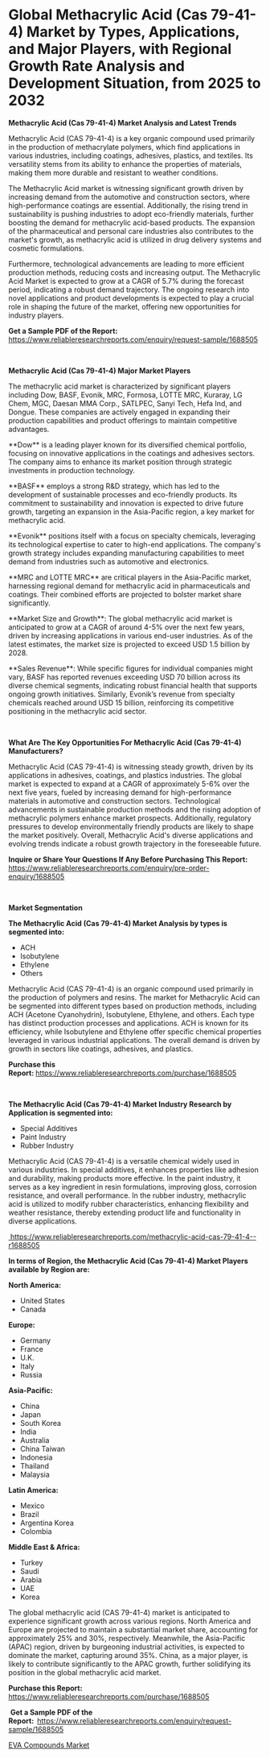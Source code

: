 <p><h1>Global Methacrylic Acid (Cas 79-41-4) Market by Types, Applications, and Major Players, with Regional Growth Rate Analysis and Development Situation, from 2025 to 2032</h1></p><p><strong>Methacrylic Acid (Cas 79-41-4) Market Analysis and Latest Trends</strong></p>
<p><p>Methacrylic Acid (CAS 79-41-4) is a key organic compound used primarily in the production of methacrylate polymers, which find applications in various industries, including coatings, adhesives, plastics, and textiles. Its versatility stems from its ability to enhance the properties of materials, making them more durable and resistant to weather conditions.</p><p>The Methacrylic Acid market is witnessing significant growth driven by increasing demand from the automotive and construction sectors, where high-performance coatings are essential. Additionally, the rising trend in sustainability is pushing industries to adopt eco-friendly materials, further boosting the demand for methacrylic acid-based products. The expansion of the pharmaceutical and personal care industries also contributes to the market's growth, as methacrylic acid is utilized in drug delivery systems and cosmetic formulations.</p><p>Furthermore, technological advancements are leading to more efficient production methods, reducing costs and increasing output. The Methacrylic Acid Market is expected to grow at a CAGR of 5.7% during the forecast period, indicating a robust demand trajectory. The ongoing research into novel applications and product developments is expected to play a crucial role in shaping the future of the market, offering new opportunities for industry players.</p></p>
<p><strong>Get a Sample PDF of the Report:&nbsp;</strong> <a href="https://www.reliableresearchreports.com/enquiry/request-sample/1688505?utm_campaign=2224&utm_medium=2&utm_source=Github&utm_content=ia&utm_term=26032025&utm_id=methacrylic-acid-cas-79-41-4">https://www.reliableresearchreports.com/enquiry/request-sample/1688505</a></p>
<p>&nbsp;</p>
<p><strong>Methacrylic Acid (Cas 79-41-4) Major Market Players</strong></p>
<p><p>The methacrylic acid market is characterized by significant players including Dow, BASF, Evonik, MRC, Formosa, LOTTE MRC, Kuraray, LG Chem, MGC, Daesan MMA Corp., SATLPEC, Sanyi Tech, Hefa Ind, and Dongue. These companies are actively engaged in expanding their production capabilities and product offerings to maintain competitive advantages.</p><p>**Dow** is a leading player known for its diversified chemical portfolio, focusing on innovative applications in the coatings and adhesives sectors. The company aims to enhance its market position through strategic investments in production technology.</p><p>**BASF** employs a strong R&D strategy, which has led to the development of sustainable processes and eco-friendly products. Its commitment to sustainability and innovation is expected to drive future growth, targeting an expansion in the Asia-Pacific region, a key market for methacrylic acid.</p><p>**Evonik** positions itself with a focus on specialty chemicals, leveraging its technological expertise to cater to high-end applications. The company's growth strategy includes expanding manufacturing capabilities to meet demand from industries such as automotive and electronics.</p><p>**MRC and LOTTE MRC** are critical players in the Asia-Pacific market, harnessing regional demand for methacrylic acid in pharmaceuticals and coatings. Their combined efforts are projected to bolster market share significantly.</p><p>**Market Size and Growth**: The global methacrylic acid market is anticipated to grow at a CAGR of around 4-5% over the next few years, driven by increasing applications in various end-user industries. As of the latest estimates, the market size is projected to exceed USD 1.5 billion by 2028.</p><p>**Sales Revenue**: While specific figures for individual companies might vary, BASF has reported revenues exceeding USD 70 billion across its diverse chemical segments, indicating robust financial health that supports ongoing growth initiatives. Similarly, Evonik’s revenue from specialty chemicals reached around USD 15 billion, reinforcing its competitive positioning in the methacrylic acid sector.</p></p>
<p>&nbsp;</p>
<p><strong>What Are The Key Opportunities For Methacrylic Acid (Cas 79-41-4) Manufacturers?</strong></p>
<p><p>Methacrylic Acid (CAS 79-41-4) is witnessing steady growth, driven by its applications in adhesives, coatings, and plastics industries. The global market is expected to expand at a CAGR of approximately 5-6% over the next five years, fueled by increasing demand for high-performance materials in automotive and construction sectors. Technological advancements in sustainable production methods and the rising adoption of methacrylic polymers enhance market prospects. Additionally, regulatory pressures to develop environmentally friendly products are likely to shape the market positively. Overall, Methacrylic Acid's diverse applications and evolving trends indicate a robust growth trajectory in the foreseeable future.</p></p>
<p><strong>Inquire or Share Your Questions If Any Before Purchasing This Report:</strong> <a href="https://www.reliableresearchreports.com/enquiry/pre-order-enquiry/1688505?utm_campaign=2224&utm_medium=2&utm_source=Github&utm_content=ia&utm_term=26032025&utm_id=methacrylic-acid-cas-79-41-4">https://www.reliableresearchreports.com/enquiry/pre-order-enquiry/1688505</a></p>
<p>&nbsp;</p>
<p><strong>Market Segmentation</strong></p>
<p><strong>The Methacrylic Acid (Cas 79-41-4) Market Analysis by types is segmented into:</strong></p>
<p><ul><li>ACH</li><li>Isobutylene</li><li>Ethylene</li><li>Others</li></ul></p>
<p><p>Methacrylic Acid (CAS 79-41-4) is an organic compound used primarily in the production of polymers and resins. The market for Methacrylic Acid can be segmented into different types based on production methods, including ACH (Acetone Cyanohydrin), Isobutylene, Ethylene, and others. Each type has distinct production processes and applications. ACH is known for its efficiency, while Isobutylene and Ethylene offer specific chemical properties leveraged in various industrial applications. The overall demand is driven by growth in sectors like coatings, adhesives, and plastics.</p></p>
<p><strong>Purchase this Report:&nbsp;</strong><a href="https://www.reliableresearchreports.com/purchase/1688505?utm_campaign=2224&utm_medium=2&utm_source=Github&utm_content=ia&utm_term=26032025&utm_id=methacrylic-acid-cas-79-41-4">https://www.reliableresearchreports.com/purchase/1688505</a></p>
<p>&nbsp;</p>
<p><strong>The Methacrylic Acid (Cas 79-41-4) Market Industry Research by Application is segmented into:</strong></p>
<p><ul><li>Special Additives</li><li>Paint Industry</li><li>Rubber Industry</li></ul></p>
<p><p>Methacrylic Acid (CAS 79-41-4) is a versatile chemical widely used in various industries. In special additives, it enhances properties like adhesion and durability, making products more effective. In the paint industry, it serves as a key ingredient in resin formulations, improving gloss, corrosion resistance, and overall performance. In the rubber industry, methacrylic acid is utilized to modify rubber characteristics, enhancing flexibility and weather resistance, thereby extending product life and functionality in diverse applications.</p></p>
<p><a href="https://www.reliableresearchreports.com/methacrylic-acid-cas-79-41-4--r1688505?utm_campaign=2224&utm_medium=2&utm_source=Github&utm_content=ia&utm_term=26032025&utm_id=methacrylic-acid-cas-79-41-4">&nbsp;https://www.reliableresearchreports.com/methacrylic-acid-cas-79-41-4--r1688505</a></p>
<p><strong>In terms of Region, the Methacrylic Acid (Cas 79-41-4) Market Players available by Region are:</strong></p>
<p>
    <p> <strong> North America: </strong>
        <ul>
            <li>United States</li>
            <li>Canada</li>
        </ul>
        </p> 
    <p> <strong> Europe: </strong>
        <ul>
            <li>Germany</li>
            <li>France</li>
            <li>U.K.</li>
            <li>Italy</li>
            <li>Russia</li>
        </ul>
        </p> 
    <p> <strong> Asia-Pacific: </strong>
        <ul>
            <li>China</li>
            <li>Japan</li>
            <li>South Korea</li>
            <li>India</li>
            <li>Australia</li>
            <li>China Taiwan</li>
            <li>Indonesia</li>
            <li>Thailand</li>
            <li>Malaysia</li>
        </ul>
        </p> 
    <p> <strong> Latin America: </strong>
        <ul>
            <li>Mexico</li>
            <li>Brazil</li>
            <li>Argentina Korea</li>
            <li>Colombia</li>
        </ul>
        </p> 
    <p> <strong> Middle East & Africa: </strong>
        <ul>
            <li>Turkey</li>
            <li>Saudi</li>
            <li>Arabia</li>
            <li>UAE</li>
            <li>Korea</li>
        </ul>
    </p>
    </p>
<p><p>The global methacrylic acid (CAS 79-41-4) market is anticipated to experience significant growth across various regions. North America and Europe are projected to maintain a substantial market share, accounting for approximately 25% and 30%, respectively. Meanwhile, the Asia-Pacific (APAC) region, driven by burgeoning industrial activities, is expected to dominate the market, capturing around 35%. China, as a major player, is likely to contribute significantly to the APAC growth, further solidifying its position in the global methacrylic acid market.</p></p>
<p><strong>Purchase this Report: </strong><a href="https://www.reliableresearchreports.com/purchase/1688505?utm_campaign=2224&utm_medium=2&utm_source=Github&utm_content=ia&utm_term=26032025&utm_id=methacrylic-acid-cas-79-41-4">https://www.reliableresearchreports.com/purchase/1688505</a></p>
<p>&nbsp;<strong>Get a Sample PDF of the Report:&nbsp;&nbsp;</strong><a href="https://www.reliableresearchreports.com/enquiry/request-sample/1688505?utm_campaign=2224&utm_medium=2&utm_source=Github&utm_content=ia&utm_term=26032025&utm_id=methacrylic-acid-cas-79-41-4">https://www.reliableresearchreports.com/enquiry/request-sample/1688505</a></p>
<p><strong></strong></p>
<p><p><a href="https://github.com/gerdabatiskzv9/Market-Research-Report-List-1/blob/main/eva-compounds-market.md?utm_campaign=2224&utm_medium=2&utm_source=Github&utm_content=ia&utm_term=26032025&utm_id=methacrylic-acid-cas-79-41-4">EVA Compounds Market</a></p></p>